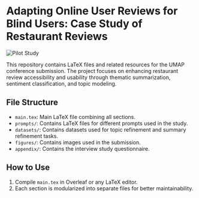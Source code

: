 # Adapting Online User Reviews for Blind Users: Case Study of Restaurant Reviews

![Pilot Study](./figures/study.png)

This repository contains LaTeX files and related resources for the UMAP conference submission. The project focuses on enhancing restaurant review accessibility and usability through thematic summarization, sentiment classification, and topic modeling.

## File Structure

- `main.tex`: Main LaTeX file combining all sections.
- `prompts/`: Contains LaTeX files for different prompts used in the study.
- `datasets/`: Contains datasets used for topic refinement and summary refinement tasks.
- `figures/`: Contains images used in the submission.
- `appendix/`: Contains the interview study questionnaire.

## How to Use
1. Compile `main.tex` in Overleaf or any LaTeX editor.
2. Each section is modularized into separate files for better maintainability.
